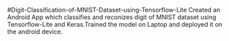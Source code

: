 #Digit-Classification-of-MNIST-Dataset-using-Tensorflow-Lite
Created an Android App which classifies and reconizes digit of MNIST dataset using Tensorflow-Lite and Keras.Trained the model on Laptop and deployed it on the android device.
